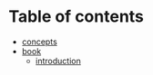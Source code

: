 # Table of contents

* [concepts](README.md)
* [book](book/README.md)
  * [introduction](book/introduction.md)

